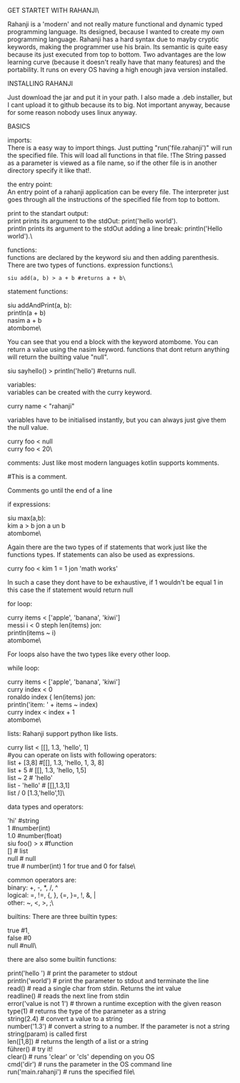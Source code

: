 GET STARTET WITH RAHANJI\

Rahanji is a 'modern' and not really mature functional and dynamic typed  programming language.
Its designed, because I wanted to create my own programming language.
Rahanji has a hard syntax due to mayby cryptic keywords, making the programmer use his brain.
Its semantic is quite easy because its just executed from top to bottom. 
Two advantages are the low learning curve (because it doesn't really have that many features) and the portability.
It runs on every OS having a high enough java version installed.

INSTALLING RAHANJI

Just download the jar and put it in your path. 
I also made a .deb installer, but I cant upload it to github because its to big.
Not important anyway, because for some reason nobody uses linux anyway.

BASICS

imports:\
There is a easy way to import things. Just putting "run('file.rahanji')" will run the specified file. This will load all functions in that file.
!The String passed as a parameter is viewed as a file name, so if the other file is in another directory specify it like that!.

the entry point: \
An entry point of a rahanji application can be every file.
The interpreter just goes through all the instructions of the specified file from top to bottom.

print to the standart output:\
print prints its argument to the stdOut: print('hello world').\
println prints its argument to the stdOut adding a line break: println('Hello world').\


functions:\
functions are declared by the keyword siu and then adding parenthesis.\
There are two types of functions.
expression functions:\
```
siu add(a, b) > a + b #returns a + b\
```
statement functions:

siu addAndPrint(a, b):\
  println(a + b)\
  nasim a + b\
atombome\

You can see that you end a block with the keyword atombome.
You can return a value using the nasim keyword.
functions that dont return anything will return the builting value "null".

siu sayhello() > println('hello') #returns null.


variables:\
variables can be created with the curry keyword.

curry name < "rahanji"

variables have to be initialised instantly, but you can always just give them the null value.

curry foo < null\
curry foo < 20\


comments:
Just like most modern languages kotlin supports komments.

#This is a comment.

Comments go until the end of a line


if expressions:

siu max(a,b):\
  kim a > b jon a un b\
atombome\

Again there are the two types of if statements that work just like the functions types.
If statements can also be used as expressions.

curry foo < kim 1 = 1 jon 'math works'

In such a case they dont have to be exhaustive, if 1 wouldn't be equal 1 in this case the if statement would return null


for loop:

curry items < ['apple', 'banana', 'kiwi']\
messi i < 0 steph len(items) jon:\
  println(items ~ i)\
atombome\

For loops also have the two types like every other loop.


while loop:

curry items < ['apple', 'banana', 'kiwi'] \
curry index < 0\
ronaldo index { len(items) jon:\
  println('item: ' + items ~ index)\
  curry index < index + 1\
atombome\


lists:
Rahanji support python like lists.

curry list < [[], 1.3, 'hello', 1]\
#you can operate on lists with following operators:\
list + [3,8] #[[], 1.3, 'hello, 1, 3, 8]\
list + 5 # [[], 1.3, 'hello, 1,5]\
list ~ 2 # 'hello'\
list - 'hello' # [[],1.3,1]\
list / 0 [1.3,'hello',1]\


data types and operators: 

'hi' #string\
1 #number(int)\
1.0 #number(float)\
siu foo() > x #function\
[] # list\
null # null\
true # number(int) 1 for true and 0 for false\

common operators are:\
binary: +, -, *, /, ^\
logical: =, !=, {, }, {=, }=, !, &, |\
other: ~, <, >, ;\


builtins:
There are three builtin types:

true #1¸\
false #0\
null #null\

there are also some builtin functions:

print('hello ') # print the parameter to stdout\
println('world') # print the parameter to stdout and terminate the line\
read() # read a single char from stdin. Returns the int value\
readline() # reads the next line from stdin\
error('value is not 1') # thrown a runtime exception with the given reason\
type(1) # returns the type of the parameter as a string\
string(2.4) # convert a value to a string\
number('1.3') # convert a string to a number. If the parameter is not a string string(param) is called first\
len([1,8]) # returns the length of a list or a string\
führer() # try it!\
clear() # runs 'clear' or 'cls' depending on you OS\
cmd('dir') # runs the parameter in the OS command line\
run('main.rahanji') #  runs the specified file\

